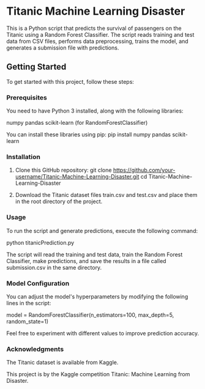 # Titanic Machine Learning Disaster

This is a Python script that predicts the survival of passengers on the Titanic using a Random Forest Classifier. The script reads training and test data from CSV files, performs data preprocessing, trains the model, and generates a submission file with predictions.

## Getting Started
To get started with this project, follow these steps:

### Prerequisites
You need to have Python 3 installed, along with the following libraries:

numpy
pandas
scikit-learn (for RandomForestClassifier)

You can install these libraries using pip:
pip install numpy pandas scikit-learn

### Installation
1. Clone this GitHub repository:
   git clone https://github.com/your-username/Titanic-Machine-Learning-Disaster.git
   cd Titanic-Machine-Learning-Disaster

2. Download the Titanic dataset files train.csv and test.csv and place them in the root directory of the project.

### Usage
To run the script and generate predictions, execute the following command:

python titanicPrediction.py

The script will read the training and test data, train the Random Forest Classifier, make predictions, and save the results in a file called submission.csv in the same directory.

### Model Configuration
You can adjust the model's hyperparameters by modifying the following lines in the script:

model = RandomForestClassifier(n_estimators=100, max_depth=5, random_state=1)

Feel free to experiment with different values to improve prediction accuracy.

### Acknowledgments
The Titanic dataset is available from Kaggle.

This project is by the Kaggle competition Titanic: Machine Learning from Disaster.
